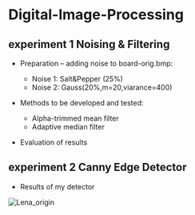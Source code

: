 # Digital-Image-Processing
## **experiment 1 Noising & Filtering**
+ Preparation – adding noise to board-orig.bmp:
   + Noise 1: Salt&Pepper (25%)
   + Noise 2: Gauss(20%,m=20,viarance=400)

+ Methods to be developed and tested:
   + Alpha-trimmed mean filter 
   + Adaptive median filter
+ Evaluation of results

## **experiment 2 Canny Edge Detector**
+ Results of my detector

![Lena_origin](Digital-Image-Processing/experiment2/Lena.jpg)

